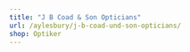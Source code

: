 ```yaml
---
title: "J B Coad & Son Opticians"
url: /aylesbury/j-b-coad-und-son-opticians/
shop: Optiker
---
```

